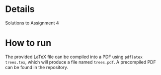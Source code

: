 # Details
Solutions to Assignment 4

# How to run
The provided LaTeX file can be compiled into a PDF using `pdflatex trees.tex`, which will produce a file named `trees.pdf`. A precompiled PDF can be found in the repository.
